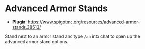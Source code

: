 # Advanced Armor Stands

* **Plugin**: https://www.spigotmc.org/resources/advanced-armor-stands.38513/

Stand next to an armor stand and type `/aa` into chat to open up the advanced armor stand options.